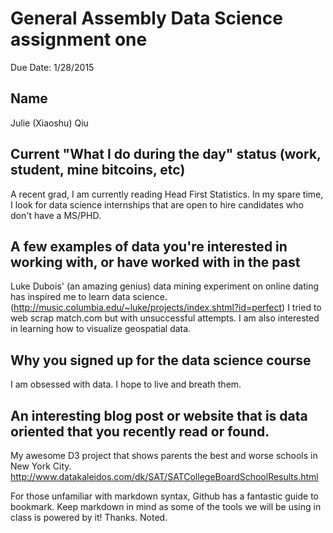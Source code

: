 # General Assembly Data Science assignment one

Due Date: 1/28/2015

## Name
Julie (Xiaoshu) Qiu

## Current "What I do during the day" status (work, student, mine bitcoins, etc)
A recent grad, I am currently reading Head First Statistics.
In my spare time, I look for data science internships that are open to hire candidates who don't have a MS/PHD. 

## A few examples of data you're interested in working with, or have worked with in the past
Luke Dubois' (an amazing genius) data mining experiment on online dating has inspired me to learn data science. (http://music.columbia.edu/~luke/projects/index.shtml?id=perfect)
I tried to web scrap match.com but with unsuccessful attempts.
I am also interested in learning how to visualize geospatial data.

## Why you signed up for the data science course
I am obsessed with data. I hope to live and breath them. 

## An interesting blog post or website that is data oriented that you recently read or found.
My awesome D3 project that shows parents the best and worse schools in New York City. 
http://www.datakaleidos.com/dk/SAT/SATCollegeBoardSchoolResults.html

For those unfamiliar with markdown syntax, Github has a fantastic guide to bookmark. Keep markdown in mind as some of the tools we will be using in class is powered by it!
Thanks. Noted.
